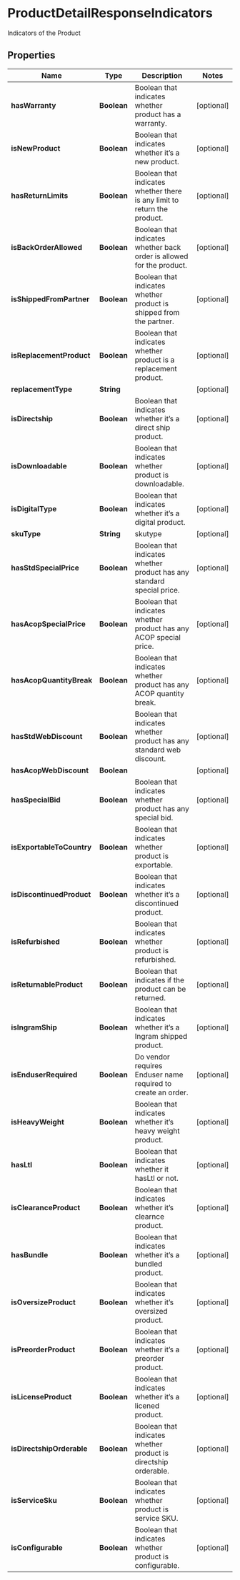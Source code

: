 

# ProductDetailResponseIndicators

Indicators of the Product

## Properties

| Name | Type | Description | Notes |
|------------ | ------------- | ------------- | -------------|
|**hasWarranty** | **Boolean** | Boolean that indicates whether product has a warranty. |  [optional] |
|**isNewProduct** | **Boolean** | Boolean that indicates whether it’s a new product.  |  [optional] |
|**hasReturnLimits** | **Boolean** | Boolean that indicates whether there is any limit to return the product. |  [optional] |
|**isBackOrderAllowed** | **Boolean** | Boolean that indicates whether back order is allowed for the product. |  [optional] |
|**isShippedFromPartner** | **Boolean** | Boolean that indicates whether product is shipped from the partner. |  [optional] |
|**isReplacementProduct** | **Boolean** | Boolean that indicates whether product is a replacement product. |  [optional] |
|**replacementType** | **String** |  |  [optional] |
|**isDirectship** | **Boolean** | Boolean that indicates whether it’s a direct ship product. |  [optional] |
|**isDownloadable** | **Boolean** | Boolean that indicates whether product is downloadable. |  [optional] |
|**isDigitalType** | **Boolean** | Boolean that indicates whether it’s a digital product.  |  [optional] |
|**skuType** | **String** | skutype |  [optional] |
|**hasStdSpecialPrice** | **Boolean** | Boolean that indicates whether product has any standard special price. |  [optional] |
|**hasAcopSpecialPrice** | **Boolean** | Boolean that indicates whether product has any ACOP special price. |  [optional] |
|**hasAcopQuantityBreak** | **Boolean** | Boolean that indicates whether product has any ACOP quantity break. |  [optional] |
|**hasStdWebDiscount** | **Boolean** | Boolean that indicates whether product has any standard web discount. |  [optional] |
|**hasAcopWebDiscount** | **Boolean** |  |  [optional] |
|**hasSpecialBid** | **Boolean** | Boolean that indicates whether product has any special bid. |  [optional] |
|**isExportableToCountry** | **Boolean** | Boolean that indicates whether product is exportable. |  [optional] |
|**isDiscontinuedProduct** | **Boolean** | Boolean that indicates whether it’s a discontinued product. |  [optional] |
|**isRefurbished** | **Boolean** | Boolean that indicates whether product is refurbished. |  [optional] |
|**isReturnableProduct** | **Boolean** | Boolean that indicates if the product can be returned. |  [optional] |
|**isIngramShip** | **Boolean** | Boolean that indicates whether it’s a Ingram shipped product. |  [optional] |
|**isEnduserRequired** | **Boolean** | Do vendor requires Enduser name required to create an order. |  [optional] |
|**isHeavyWeight** | **Boolean** | Boolean that indicates whether it’s  heavy weight product. |  [optional] |
|**hasLtl** | **Boolean** | Boolean that indicates whether it hasLtl or not. |  [optional] |
|**isClearanceProduct** | **Boolean** | Boolean that indicates whether it’s clearnce product. |  [optional] |
|**hasBundle** | **Boolean** | Boolean that indicates whether it’s a bundled product. |  [optional] |
|**isOversizeProduct** | **Boolean** | Boolean that indicates whether it’s oversized product. |  [optional] |
|**isPreorderProduct** | **Boolean** | Boolean that indicates whether it’s a preorder product. |  [optional] |
|**isLicenseProduct** | **Boolean** | Boolean that indicates whether it’s a licened product. |  [optional] |
|**isDirectshipOrderable** | **Boolean** | Boolean that indicates whether product is directship orderable. |  [optional] |
|**isServiceSku** | **Boolean** | Boolean that indicates whether product is service SKU. |  [optional] |
|**isConfigurable** | **Boolean** | Boolean that indicates whether product is configurable. |  [optional] |



